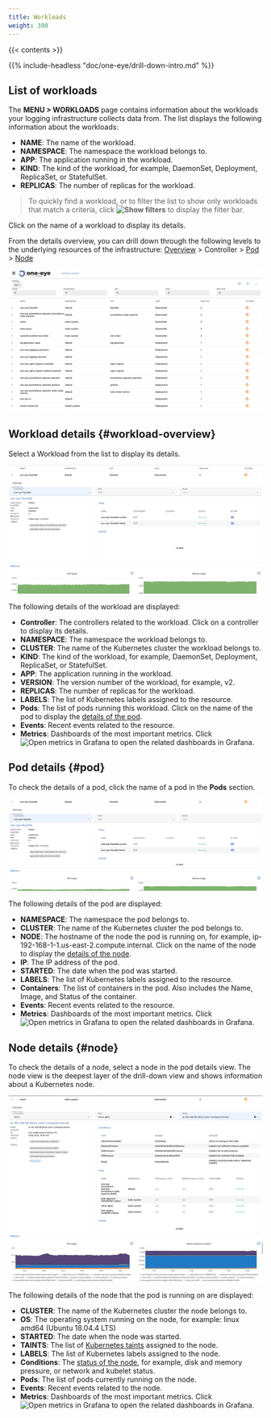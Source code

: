 ```yaml
---
title: Workloads
weight: 300
---
```


{{< contents >}}

{{% include-headless "doc/one-eye/drill-down-intro.md" %}}

## List of workloads

The **MENU > WORKLOADS** page contains information about the workloads your logging infrastructure collects data from. The list displays the following information about the workloads:

- **NAME**: The name of the workload.
- **NAMESPACE**: The namespace the workload belongs to.
- **APP**: The application running in the workload.
- **KIND**: The kind of the workload, for example, DaemonSet, Deployment, ReplicaSet, or StatefulSet.
- **REPLICAS**: The number of replicas for the workload.

> To quickly find a workload, or to filter the list to show only workloads that match a criteria, click **![Show filters](/docs/one-eye/headless/icon-filters.png)** to display the filter bar.

Click on the name of a workload to display its details.

From the details overview, you can drill down through the following levels to the underlying resources of the infrastructure: [Overview](#workload-overview) > Controller > [Pod](#pod) > [Node](#node)

![Details of a workload](workload-list.png)

## Workload details {#workload-overview}

Select a Workload from the list to display its details.

![Details of a workload](workload-overview.png)

The following details of the workload are displayed:

- **Controller**: The controllers related to the workload. Click on a controller to display its details.
- **NAMESPACE**: The namespace the workload belongs to.
- **CLUSTER**: The name of the Kubernetes cluster the workload belongs to.
- **KIND**: The kind of the workload, for example, DaemonSet, Deployment, ReplicaSet, or StatefulSet.
- **APP**: The application running in the workload.
- **VERSION**: The version number of the workload, for example, v2.
- **REPLICAS**: The number of replicas for the workload.
- **LABELS**: The list of Kubernetes labels assigned to the resource.
- **Pods**: The list of pods running this workload. Click on the name of the pod to display the [details of the pod](#pod).
- **Events**: Recent events related to the resource.
- **Metrics**: Dashboards of the most important metrics. Click ![Open metrics in Grafana](/img/docs/backyards/icon-open-in-grafana.png) to open the related dashboards in Grafana.

## Pod details {#pod}

To check the details of a pod, click the name of a pod in the **Pods** section.

![Details of a pod](pod-details.png)

The following details of the pod are displayed:

- **NAMESPACE**: The namespace the pod belongs to.
- **CLUSTER**: The name of the Kubernetes cluster the pod belongs to.
- **NODE**: The hostname of the node the pod is running on, for example, ip-192-168-1-1.us-east-2.compute.internal. Click on the name of the node to display the [details of the node](#node).
- **IP**: The IP address of the pod.
- **STARTED**: The date when the pod was started.
- **LABELS**: The list of Kubernetes labels assigned to the resource.
- **Containers**: The list of containers in the pod. Also includes the Name, Image, and Status of the container.
- **Events**: Recent events related to the resource.
- **Metrics**: Dashboards of the most important metrics. Click ![Open metrics in Grafana](/img/docs/backyards/icon-open-in-grafana.png) to open the related dashboards in Grafana.

## Node details {#node}

To check the details of a node, select a node in the pod details view. The node view is the deepest layer of the drill-down view and shows information about a Kubernetes node.

![Details of a node](node-details.png)

The following details of the node that the pod is running on are displayed:

- **CLUSTER**: The name of the Kubernetes cluster the node belongs to.
- **OS**: The operating system running on the node, for example: linux amd64 (Ubuntu 18.04.4 LTS)
- **STARTED**: The date when the node was started.
- **TAINTS**: The list of [Kubernetes taints](https://kubernetes.io/docs/concepts/configuration/taint-and-toleration/) assigned to the node.
- **LABELS**: The list of Kubernetes labels assigned to the node.
- **Conditions**: The [status of the node](https://kubernetes.io/docs/concepts/architecture/nodes/#condition), for example, disk and memory pressure, or network and kubelet status.
- **Pods**: The list of pods currently running on the node.
- **Events**: Recent events related to the node.
- **Metrics**: Dashboards of the most important metrics. Click ![Open metrics in Grafana](/img/docs/backyards/icon-open-in-grafana.png) to open the related dashboards in Grafana.
